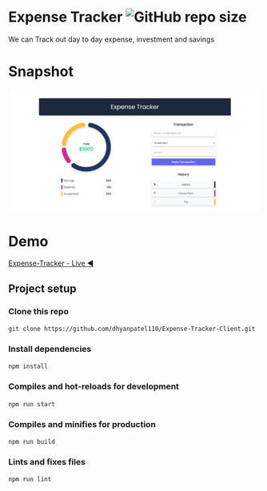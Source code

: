 # Expense Tracker ![GitHub repo size](https://img.shields.io/github/repo-size/dhyanpatel110/Expense-Tracker-Client)
We can Track out day to day expense, investment and savings

# Snapshot

![Interface of Expense Tracker](Expense.png)

# Demo

[Expense-Tracker - Live ◀️](https://expense-tracker-dhyanpatel110.vercel.app/)


## Project setup

### Clone this repo

```
git clone https://github.com/dhyanpatel110/Expense-Tracker-Client.git

```

### Install dependencies

```
npm install
```

### Compiles and hot-reloads for development

```
npm run start
```

### Compiles and minifies for production

```
npm run build
```

### Lints and fixes files

```
npm run lint
```
